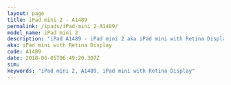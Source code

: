 ```yaml
---
layout: page
title: iPad mini 2 - A1489
permalink: /ipads/iPad-mini 2-A1489/
model_name: iPad mini 2
description: "iPad A1489 - iPad mini 2 aka iPad mini with Retina Display. 3 Best compatible iPad cases, pens, chargers and keyboards."
aka: iPad mini with Retina Display
code: A1489
date: 2018-06-05T06:49:20.307Z
sim: 
keywords: "iPad mini 2, A1489, iPad mini with Retina Display"
---
```

